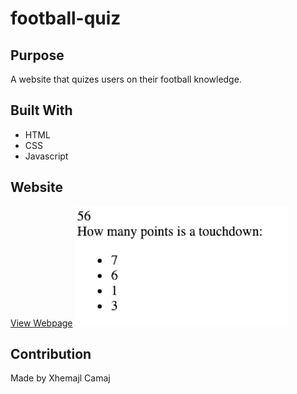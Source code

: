 # football-quiz

## Purpose
A website that quizes users on their football knowledge.

## Built With
* HTML
* CSS
* Javascript

## Website
[View Webpage](https://xcamaj.github.io/football-quiz/)
![Webpage Screenshot](./assets/images/screenshot.png)

## Contribution
Made by Xhemajl Camaj
